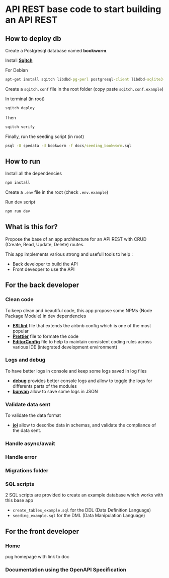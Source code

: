 # API REST base code to start building an API REST

## How to deploy db

Create a Postgresql database named **bookworm**.

Install **[Sqitch](https://sqitch.org/)**

For Debian

```cmd
apt-get install sqitch libdbd-pg-perl postgresql-client libdbd-sqlite3-perl sqlite3
```

Create a `sqitch.conf` file in the root folder (copy paste `sqitch.conf.example`)

In terminal (in root)

```cmd
sqitch deploy
```

Then

```cmd
sqitch verify
```

Finally, run the seeding script (in root)

```cmd
psql -U spedata -d bookworm -f docs/seeding_bookworm.sql
```

## How to run

Install all the dependencies

```cmd
npm install
```

Create a `.env` file in the root (check `.env.example`)

Run dev script

```cmd
npm run dev
```

## What is this for?

Propose the base of an app architecture for an API REST with CRUD (Create, Read, Update, Delete) routes.

This app implements various strong and usefull tools to help :

- Back developer to build the API
- Front deveoper to use the API

## For the back developer

### Clean code

To keep clean and beautiful code, this app propose some NPMs (Node Package Module) in dev dependencies

- **[ESLlint](https://eslint.org/)** file that extends the airbnb config which is one of the most popular
- **[Prettier](https://prettier.io/)** file to formate the code
- **[EditorConfig](https://editorconfig.org/)** file to help to maintain consistent coding rules across various IDE (integrated development environment)

### Logs and debug

To have better logs in console and keep some logs saved in log files

- **[debug](https://www.npmjs.com/package/debug)** provides better console logs and allow to toggle the logs for differents parts of the modules
- **[bunyan](https://www.npmjs.com/package/bunyan)** allow to save some logs in JSON

### Validate data sent

To validate the data format

- **[joi](https://www.npmjs.com/package/joi)** allow to describe data in schemas, and validate the compliance of the data sent.

### Handle async/await

### Handle error

### Migrations folder

### SQL scripts

2 SQL scripts are provided to create an example database which works with this base app

- `create_tables_example.sql` for the DDL (Data Definition Language)
- `seeding_example.sql` for the DML (Data Manipulation Language)

## For the front developer

### Home

pug homepage with link to doc

### Documentation using the OpenAPI Specification

